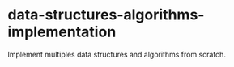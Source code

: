 # data-structures-algorithms-implementation

Implement multiples data structures and algorithms from scratch.
